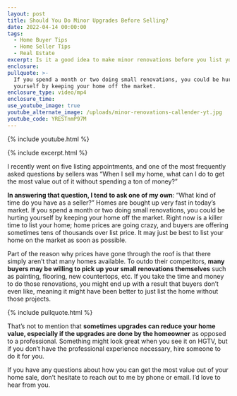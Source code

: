 ```yaml
---
layout: post
title: Should You Do Minor Upgrades Before Selling?
date: 2022-04-14 00:00:00
tags:
  - Home Buyer Tips
  - Home Seller Tips
  - Real Estate
excerpt: Is it a good idea to make minor renovations before you list your home?
enclosure:
pullquote: >-
  If you spend a month or two doing small renovations, you could be hurting
  yourself by keeping your home off the market.
enclosure_type: video/mp4
enclosure_time:
use_youtube_image: true
youtube_alternate_image: /uploads/minor-renovations-callender-yt.jpg
youtube_code: YRESTnmP97M
---
```

{% include youtube.html %}

{% include excerpt.html %}

I recently went on five listing appointments, and one of the most frequently asked questions by sellers was “When I sell my home, what can I do to get the most value out of it without spending a ton of money?”

**In answering that question, I tend to ask one of my own**\: “What kind of time do you have as a seller?” Homes are bought up very fast in today’s market. If you spend a month or two doing small renovations, you could be hurting yourself by keeping your home off the market. Right now is a killer time to list your home; home prices are going crazy, and buyers are offering sometimes tens of thousands over list price. It may just be best to list your home on the market as soon as possible.

Part of the reason why prices have gone through the roof is that there simply aren’t that many homes available. To outdo their competitors, **many buyers may be willing to pick up your small renovations themselves** such as painting, flooring, new countertops, etc. If you take the time and money to do those renovations, you might end up with a result that buyers don’t even like, meaning it might have been better to just list the home without those projects.

{% include pullquote.html %}

That’s not to mention that **sometimes upgrades can reduce your home value, especially if the upgrades are done by the homeowner** as opposed to a professional. Something might look great when you see it on HGTV, but if you don’t have the professional experience necessary, hire someone to do it for you.

If you have any questions about how you can get the most value out of your home sale, don’t hesitate to reach out to me by phone or email. I’d love to hear from you.
